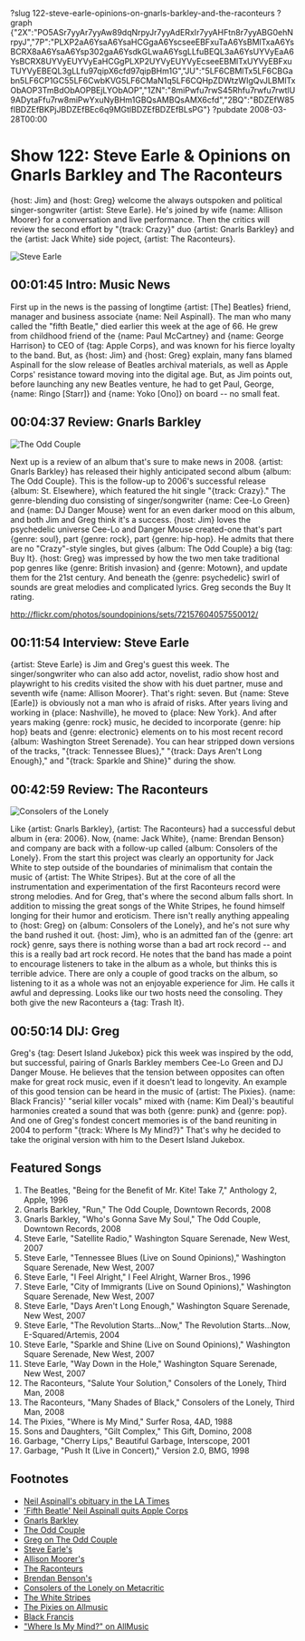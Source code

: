 ?slug 122-steve-earle-opinions-on-gnarls-barkley-and-the-raconteurs
?graph {"2X":"PO5ASr7yyAr7yyAw89dqNrpyJr7yyAdERxIr7yyAHFtn8r7yyABG0ehNrpyJ","7P":"PLXP2aA6YsaA6YsaHCGgaA6YscseeEBFxuTaA6YsBMlTxaA6YsBCRX8aA6YsaA6Ysp302gaA6YsdkGLwaA6YsgLLfuBEQL3aA6YsUYVyEaA6YsBCRX8UYVyEUYVyEaHCGgPLXP2UYVyEUYVyEcseeEBMlTxUYVyEBFxuTUYVyEBEQL3gLLfu97qipX6cfd97qipBHm1G","JU":"5LF6CBMlTx5LF6CBGabn5LF6CP1GC55LF6CwbKVG5LF6CMaN1q5LF6CQHpZDWtzWIgQvJLBMlTxObAOP3TmBdObAOPBEjLYObAOP","1ZN":"8miPwfu7rwS45Rhfu7rwfu7rwtlU9ADytaFfu7rw8miPwYxuNyBHm1GBQsAMBQsAMX6cfd","2BQ":"BDZEfW85fIBDZEfBKPjJBDZEfBEc6q9MGtlBDZEfBDZEfBLsPG"}
?pubdate 2008-03-28T00:00

# Show 122: Steve Earle & Opinions on Gnarls Barkley and The Raconteurs
{host: Jim} and {host: Greg} welcome the always outspoken and political singer-songwriter {artist: Steve Earle}. He's joined by wife {name: Allison Moorer} for a conversation and live performance. Then the critics will review the second effort by "{track: Crazy}" duo {artist: Gnarls Barkley} and the {artist: Jack White} side poject, {artist: The Raconteurs}.

![Steve Earle](https://static.soundopinions.org/images/2008/steveearle.jpg)

## 00:01:45 Intro: Music News
First up in the news is the passing of longtime {artist: [The] Beatles} friend, manager and business associate {name: Neil Aspinall}. The man who many called the "fifth Beatle," died earlier this week at the age of 66. He grew from childhood friend of the {name: Paul McCartney} and {name: George Harrison} to CEO of {tag: Apple Corps}, and was known for his fierce loyalty to the band. But, as {host: Jim} and {host: Greg} explain, many fans blamed Aspinall for the slow release of Beatles archival materials, as well as Apple Corps' resistance toward moving into the digital age. But, as Jim points out, before launching any new Beatles venture, he had to get Paul, George, {name: Ringo [Starr]} and {name: Yoko [Ono]} on board -- no small feat.

## 00:04:37 Review: Gnarls Barkley
![The Odd Couple](https://static.soundopinions.org/assets/122/7P0.jpg)

Next up is a review of an album that's sure to make news in 2008. {artist: Gnarls Barkley} has released their highly anticipated second album {album: The Odd Couple}. This is the follow-up to 2006's successful release {album: St. Elsewhere}, which featured the hit single "{track: Crazy}." The genre-blending duo consisting of singer/songwriter {name: Cee-Lo Green} and {name: DJ Danger Mouse} went for an even darker mood on this album, and both Jim and Greg think it's a success. {host: Jim} loves the psychedelic universe Cee-Lo and Danger Mouse created-one that's part {genre: soul}, part {genre: rock}, part {genre: hip-hop}. He admits that there are no "Crazy"-style singles, but gives {album: The Odd Couple} a big {tag: Buy It}. {host: Greg} was impressed by how the two men take traditional pop genres like {genre: British invasion} and {genre: Motown}, and update them for the 21st century. And beneath the {genre: psychedelic} swirl of sounds are great melodies and complicated lyrics. Greg seconds the Buy It rating.

http://flickr.com/photos/soundopinions/sets/72157604057550012/

## 00:11:54 Interview: Steve Earle
{artist: Steve Earle} is Jim and Greg's guest this week. The singer/songwriter who can also add actor, novelist, radio show host and playwright to his credits visited the show with his duet partner, muse and seventh wife {name: Allison Moorer}. That's right: seven. But {name: Steve [Earle]} is obviously not a man who is afraid of risks. After years living and working in {place: Nashville}, he moved to {place: New York}. And after years making {genre: rock} music, he decided to incorporate {genre: hip hop} beats and {genre: electronic} elements on to his most recent record {album: Washington Street Serenade}. You can hear stripped down versions of the tracks, "{track: Tennessee Blues}," "{track: Days Aren't Long Enough}," and "{track: Sparkle and Shine}" during the show.

## 00:42:59 Review: The Raconteurs
![Consolers of the Lonely](https://static.soundopinions.org/assets/122/1ZN0.jpg)

Like {artist: Gnarls Barkley}, {artist: The Raconteurs} had a successful debut album in {era: 2006}. Now, {name: Jack White}, {name: Brendan Benson} and company are back with a follow-up called {album: Consolers of the Lonely}. From the start this project was clearly an opportunity for Jack White to step outside of the boundaries of minimalism that contain the music of {artist: The White Stripes}. But at the core of all the instrumentation and experimentation of the first Raconteurs record were strong melodies. And for Greg, that's where the second album falls short. In addition to missing the great songs of the White Stripes, he found himself longing for their humor and eroticism. There isn't really anything appealing to {host: Greg} on {album: Consolers of the Lonely}, and he's not sure why the band rushed it out. {host: Jim}, who is an admitted fan of the {genre: art rock} genre, says there is nothing worse than a bad art rock record -- and this is a really bad art rock record. He notes that the band has made a point to encourage listeners to take in the album as a whole, but thinks this is terrible advice. There are only a couple of good tracks on the album, so listening to it as a whole was not an enjoyable experience for Jim. He calls it awful and depressing. Looks like our two hosts need the consoling. They both give the new Raconteurs a {tag: Trash It}.

## 00:50:14 DIJ: Greg
Greg's {tag: Desert Island Jukebox} pick this week was inspired by the odd, but successful, pairing of Gnarls Barkley members Cee-Lo Green and DJ Danger Mouse. He believes that the tension between opposites can often make for great rock music, even if it doesn't lead to longevity. An example of this good tension can be heard in the music of {artist: The Pixies}. {name: Black Francis}' "serial killer vocals" mixed with {name: Kim Deal}'s beautiful harmonies created a sound that was both {genre: punk} and {genre: pop}. And one of Greg's fondest concert memories is of the band reuniting in 2004 to perform "{track: Where Is My Mind?}" That's why he decided to take the original version with him to the Desert Island Jukebox. 

## Featured Songs
1. The Beatles, "Being for the Benefit of Mr. Kite! Take 7," Anthology 2, Apple, 1996
2. Gnarls Barkley, "Run," The Odd Couple, Downtown Records, 2008
3. Gnarls Barkley, "Who's Gonna Save My Soul," The Odd Couple, Downtown Records, 2008
4. Steve Earle, "Satellite Radio," Washington Square Serenade, New West, 2007
5. Steve Earle, "Tennessee Blues (Live on Sound Opinions)," Washington Square Serenade, New West, 2007 
6. Steve Earle, "I Feel Alright," I Feel Alright, Warner Bros., 1996
7. Steve Earle, "City of Immigrants (Live on Sound Opinions)," Washington Square Serenade, New West, 2007
8. Steve Earle, "Days Aren't Long Enough," Washington Square Serenade, New West, 2007
9. Steve Earle, "The Revolution Starts...Now," The Revolution Starts...Now, E-Squared/Artemis, 2004
10. Steve Earle, "Sparkle and Shine (Live on Sound Opinions)," Washington Square Serenade, New West, 2007
11. Steve Earle, "Way Down in the Hole," Washington Square Serenade, New West, 2007
12. The Raconteurs, "Salute Your Solution," Consolers of the Lonely, Third Man, 2008
13. The Raconteurs, "Many Shades of Black," Consolers of the Lonely, Third Man, 2008
14. The Pixies, "Where is My Mind," Surfer Rosa, 4AD, 1988
15. Sons and Daughters, "Gilt Complex," This Gift, Domino, 2008
16. Garbage, "Cherry Lips," Beautiful Garbage, Interscope, 2001
17. Garbage, "Push It (Live in Concert)," Version 2.0, BMG, 1998

## Footnotes
- [Neil Aspinall's obituary in the LA Times](http://www.latimes.com/news/local/la-me-aspinall25mar25,1,1355649.story?track=rss)
- ['Fifth Beatle' Neil Aspinall quits Apple Corps](http://news.bbc.co.uk/2/hi/entertainment/6544985.stm)
- [Gnarls Barkley](http://www.gnarlsbarkley.com/)
- [The Odd Couple](http://www.metacritic.com/music/artists/gnarlsbarkley/oddcouple?q=the%20odd%20couple)
- [Greg on The Odd Couple](http://www.chicagotribune.com/features/chi-0324gnarlsmar24,1,888734.story)
- [Steve Earle's](http://www.steveearle.com/)
- [Allison Moorer's](http://www.allisonmoorer.com/)
- [The Raconteurs](http://www.theraconteurs.com/)
- [Brendan Benson's](http://www.brendanbenson.com/)
- [Consolers of the Lonely on Metacritic](http://www.metacritic.com/music/artists/raconteurs/consolersofthelonely?q=raconteurs)
- [The White Stripes](http://www.whitestripes.com/)
- [The Pixies on Allmusic](http://www.allmusic.com/cg/amg.dll?p=amg&sql=11:wifrxqr5ldhe)
- [Black Francis](http://www.blackfrancis.net/)
- ["Where Is My Mind?" on AllMusic](http://www.allmusic.com/song/where-is-my-mind-mt0000018103)
